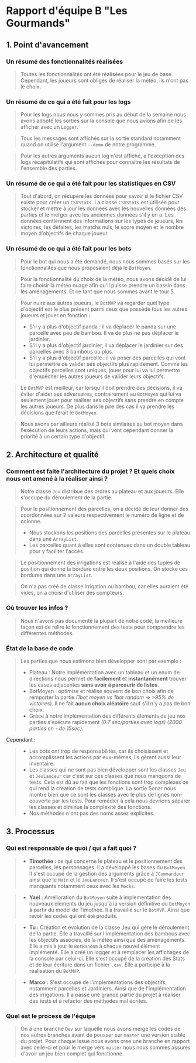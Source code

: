 # Rapport d'équipe B "Les Gourmands"
## 1. Point d'avancement
### Un résumé des **fonctionnalités** réalisées
> Toutes les fonctionnalités ont été réalisées pour le jeu de base. Cependant, les joueurs sont obligés de réaliser la météo, ils n'ont pas le choix.

### Un résumé de ce qui a été fait pour les logs
> Pour les logs nous nous y sommes pris au début de la semaine nous avons adopté les sorties sur la console que nous avions afin de les afficher avec un `Logger`. 

> Tous les messages sont affichés sur la sortie standard notamment quand on utilise l'argument `--demo` de notre programme.

> Pour les autres arguments aucun log n'est affiché, a l'exception des logs récapitulatifs qui sont affichés pour connaitre les résultats de l'ensemble des parties.

### Un résumé de ce qui a été fait pour les statistiques en **CSV**
> Tout d'abord, on récupère les données pour savoir si le fichier CSV existe pour créer un `CSVStats`. La classe `CSVStats` est utilisée pour stocker et mettre à jour les données avec les nouvelles données des parties et le merger avec les anciennes données s'il y en a. Les données contiennent des informations sur les types de joueurs, les victoires, les défaites, les matchs nuls, le score moyen et le nombre moyen d'objectifs de chaque joueur.

### Un résumé de ce qui a été fait pour les bots

> Pour le bot qui nous a été demandé, nous nous sommes basés sur les fonctionnalités que nous proposaient déjà le `BotMoyen`.

> Pour la fonctionnalité du choix de la météo, nous avons décidé de lui faire choisir la météo nuage afin qu'il puisse prendre un bassin dans les aménagements. Et ce tant que nous sommes avant le tour 5.

> Pour nuire aux autres joueurs, le `BotMVP` va regarder quel type d'objectif est le plus présent parmi ceux que possède tous les autres joueurs et jouer en fonction :
> - S'il y a plus d'objectif panda : il va déplacer le panda sur une parcelle avec peu de bambou. Il va de plus ne pas déplacer le jardinier.
> - S'il y a plus d'objectif jardinier, il va déplacer le jardinier sur des parcelles avec 3 bambous ou plus.
> - S'il y a plus d'objectif parcelle : il va poser des parcelles qui vont lui permettre de valider ses objectifs plus rapidement. Comme les objectifs parcelles sont uniques, jouer pour lui va lui permettre d'empêcher les autres joueurs de valider leurs objectifs.

> Le `BotMVP` est meilleur, car lorsqu'il doit prendre des décisions, il va éviter d'aider ses adversaires, contrairement au `BotMoyen` qui lui va seulement jouer pour réaliser ses objectifs sans prendre en compte les autres joueurs. De plus dans le pire des cas il va prendre les décisions que ferait le `BotMoyen`.

> Nous avons par ailleurs réalisé 3 bots similaires au bot moyen dans l'exécution de leurs actions, mais qui vont cependant donner la priorité à un certain type d'objectif.

## 2. Architecture et qualité
### Comment est faite l'architecture du projet ? Et quels choix nous ont amené à la réaliser ainsi ?
> Notre classe `Jeu` distribue des ordres au plateau et aux joueurs. Elle s'occupe du déroulement de la partie.

> Pour le positionnement des parcelles, on a décidé de leur donner des coordonnées sur 2 valeurs respectivement le numéro de ligne et de colonne. 
> - Nous stockons les positions des parcelles présentes sur le plateau dans une `ArrayList`.
> - Les parcelles quant à elles sont contenues dans un double tableau pour y faciliter l'accès.

> Le positionnement des irrigations est réalisé à l'aide des tuples de position qui donne la bordure entre les deux positions. On stocke ces bordures dans une `ArrayList`.

> On n'a pas créé de classe irrigation ou bambou, car elles auraient été vides, on a choisi d'utiliser des compteurs.

### Où trouver les infos ?
> Nous n'avons pas documenté la plupart de notre code, la meilleure façon est de relire le fonctionnement des tests pour comprendre les différentes méthodes.

### État de la base de code 
> Les parties que nous estimons bien développer sont par exemple :
> - Plateau : Notre implémentation avec un tableau et un enum de directions nous permet de **facilement** et **instantanément** trouver les cases adjacentes **sans avoir à parcourir de listes**.
> - BotMoyen : optimise et réalise souvent de bon choix afin de remporter la partie *(1bot moyen vs 1bot random => >95% de victoires)*.
Il ne fait **aucun choix aléatoire** sauf s'il n'y a pas de bon choix.
> - Grâce à notre implémentation des différents éléments de jeu nos parties s'exécute rapidement *(0.7 sec/parties avec logs) (2000 parties en - de 15sec).*

Cependant :
> - Les bots ont trop de responsabilités, car ils choisissent et accomplissent les actions par eux-mêmes, ils gèrent aussi leur inventaire.
> - Les classes qui ne sont pas bien développer sont les classes `Jeu` et `JeuLanceur` car c'est sur ces classes que nous manquons de tests. Cela est dû au fait que les fonctions sont trop complexes ce qui rend la creation de tests complique. La sortie Sonar nous montre bien que ce sont les classes avec le plus de lignes non-couverte par les tests. Pour remédier à cela nous devrions séparer les classes et diminue la complexité des fonctions.
> - Nos méthodes n'ont pas des noms assez explicites.


## 3. Processus
###  Qui est responsable de quoi / qui a fait quoi ?

> - **Timothée :** ce qui concerne le plateau et le positionnement des parcelles, les personnages. Il a développé les bases du `BotMoyen`. Il s'est occupé de la gestion des arguments grâce à `JCommandeur` ainsi que le `Main` et le `JeuLanceur`. Il s'est occupé de faire les tests manquants notamment ceux avec les `Mocks`.

 >- **Yael :** Amélioration du `BotMoyen` suite à implementation des nouveaux elements du jeu jusqu'à la version définitive du `BotMoyen` à partir du model de Timothée. Il a travaillé sur le `BotMVP`. Ainsi que revoir les codes qui ont été produits.

>- **Tu :** Création et évolution de la classe Jeu qui gère le déroulement de la partie. Elle a travaillé sur l'implémentation des bambous avec les objectifs associés, de la météo ainsi que des aménagements. Elle a mis à jour le `BotRandom` à chaque nouvel élément implémenté. Elle a créé un logger et à remplacer les affichages de la console par celui-ci. Elle s'est occupé de la création des Stats et de leur écriture dans un fichier `.csv`. Elle a participé à la réalisation du `BotMVP`.

>- **Marco :** S'est occupé de l'implementations des objectifs, notamment parcelles et Jardiniers. Ainsi que de l'implémentation des irrigations. Il a passé une grande partie du projet à réaliser des tests et à refactor des méthodes mal écrites.

### Quel est le process de l'équipe

> On a une branche `Dev` sur laquelle nous avons merge les codes de nos autres branches avant de pousser sur `master` une version stable du projet. Pour chaque issue nous avons cree une branche en rapport avec celle-ci et pour le merge vers `master` nous nous sommes assurés d'avoir un jeu bien complet qui fonctionne.
